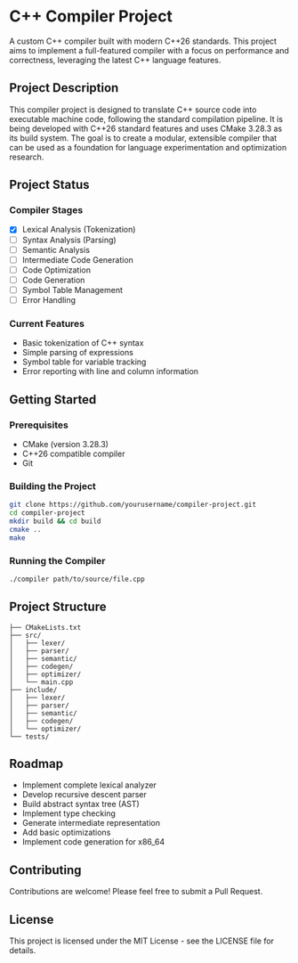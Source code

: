 # C++ Compiler Project

A custom C++ compiler built with modern C++26 standards. This project aims to implement a full-featured compiler with a focus on performance and correctness, leveraging the latest C++ language features.

## Project Description

This compiler project is designed to translate C++ source code into executable machine code, following the standard compilation pipeline. It is being developed with C++26 standard features and uses CMake 3.28.3 as its build system. The goal is to create a modular, extensible compiler that can be used as a foundation for language experimentation and optimization research.

## Project Status

### Compiler Stages
- [x] Lexical Analysis (Tokenization)
- [ ] Syntax Analysis (Parsing)
- [ ] Semantic Analysis
- [ ] Intermediate Code Generation
- [ ] Code Optimization
- [ ] Code Generation
- [ ] Symbol Table Management
- [ ] Error Handling

### Current Features
- Basic tokenization of C++ syntax
- Simple parsing of expressions
- Symbol table for variable tracking
- Error reporting with line and column information

## Getting Started

### Prerequisites
- CMake (version 3.28.3)
- C++26 compatible compiler
- Git

### Building the Project
```bash
git clone https://github.com/yourusername/compiler-project.git
cd compiler-project
mkdir build && cd build
cmake ..
make
```

### Running the Compiler
```bash
./compiler path/to/source/file.cpp
```

## Project Structure
```
├── CMakeLists.txt
├── src/
│   ├── lexer/
│   ├── parser/
│   ├── semantic/
│   ├── codegen/
│   ├── optimizer/
│   └── main.cpp
├── include/
│   ├── lexer/
│   ├── parser/
│   ├── semantic/
│   ├── codegen/
│   └── optimizer/
└── tests/
```

## Roadmap
- Implement complete lexical analyzer
- Develop recursive descent parser
- Build abstract syntax tree (AST)
- Implement type checking
- Generate intermediate representation
- Add basic optimizations
- Implement code generation for x86_64

## Contributing
Contributions are welcome! Please feel free to submit a Pull Request.

## License
This project is licensed under the MIT License - see the LICENSE file for details.